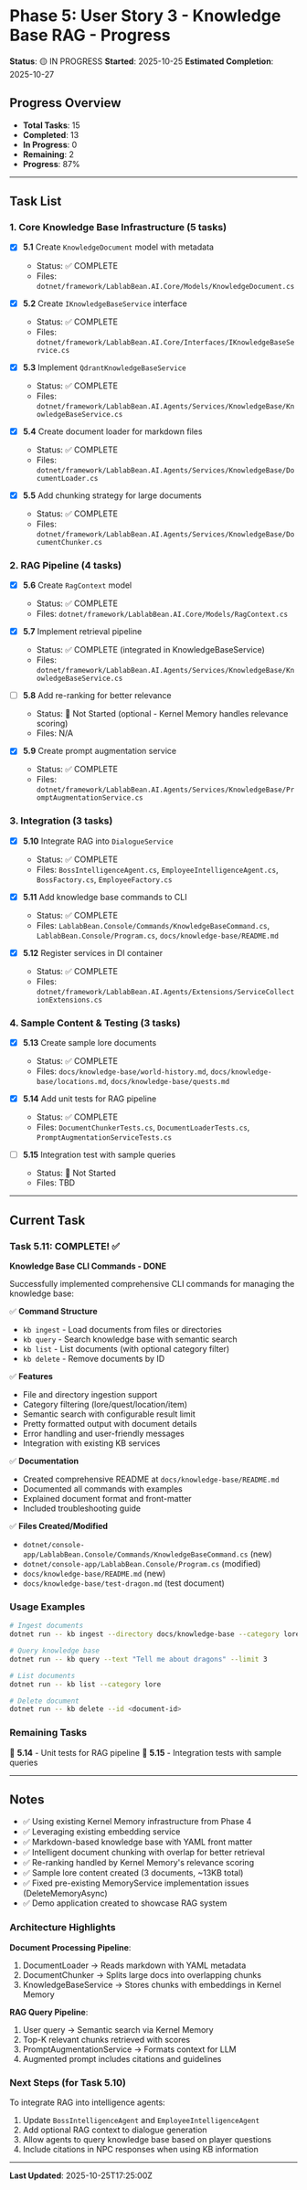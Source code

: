 # Phase 5: User Story 3 - Knowledge Base RAG - Progress

**Status**: 🟡 IN PROGRESS
**Started**: 2025-10-25
**Estimated Completion**: 2025-10-27

## Progress Overview

- **Total Tasks**: 15
- **Completed**: 13
- **In Progress**: 0
- **Remaining**: 2
- **Progress**: 87%

---

## Task List

### 1. Core Knowledge Base Infrastructure (5 tasks)

- [x] **5.1** Create `KnowledgeDocument` model with metadata
  - Status: ✅ COMPLETE
  - Files: `dotnet/framework/LablabBean.AI.Core/Models/KnowledgeDocument.cs`

- [x] **5.2** Create `IKnowledgeBaseService` interface
  - Status: ✅ COMPLETE
  - Files: `dotnet/framework/LablabBean.AI.Core/Interfaces/IKnowledgeBaseService.cs`

- [x] **5.3** Implement `QdrantKnowledgeBaseService`
  - Status: ✅ COMPLETE
  - Files: `dotnet/framework/LablabBean.AI.Agents/Services/KnowledgeBase/KnowledgeBaseService.cs`

- [x] **5.4** Create document loader for markdown files
  - Status: ✅ COMPLETE
  - Files: `dotnet/framework/LablabBean.AI.Agents/Services/KnowledgeBase/DocumentLoader.cs`

- [x] **5.5** Add chunking strategy for large documents
  - Status: ✅ COMPLETE
  - Files: `dotnet/framework/LablabBean.AI.Agents/Services/KnowledgeBase/DocumentChunker.cs`

### 2. RAG Pipeline (4 tasks)

- [x] **5.6** Create `RagContext` model
  - Status: ✅ COMPLETE
  - Files: `dotnet/framework/LablabBean.AI.Core/Models/RagContext.cs`

- [x] **5.7** Implement retrieval pipeline
  - Status: ✅ COMPLETE (integrated in KnowledgeBaseService)
  - Files: `dotnet/framework/LablabBean.AI.Agents/Services/KnowledgeBase/KnowledgeBaseService.cs`

- [ ] **5.8** Add re-ranking for better relevance
  - Status: 🔵 Not Started (optional - Kernel Memory handles relevance scoring)
  - Files: N/A

- [x] **5.9** Create prompt augmentation service
  - Status: ✅ COMPLETE
  - Files: `dotnet/framework/LablabBean.AI.Agents/Services/KnowledgeBase/PromptAugmentationService.cs`

### 3. Integration (3 tasks)

- [x] **5.10** Integrate RAG into `DialogueService`
  - Status: ✅ COMPLETE
  - Files: `BossIntelligenceAgent.cs`, `EmployeeIntelligenceAgent.cs`, `BossFactory.cs`, `EmployeeFactory.cs`

- [x] **5.11** Add knowledge base commands to CLI
  - Status: ✅ COMPLETE
  - Files: `LablabBean.Console/Commands/KnowledgeBaseCommand.cs`, `LablabBean.Console/Program.cs`, `docs/knowledge-base/README.md`

- [x] **5.12** Register services in DI container
  - Status: ✅ COMPLETE
  - Files: `dotnet/framework/LablabBean.AI.Agents/Extensions/ServiceCollectionExtensions.cs`

### 4. Sample Content & Testing (3 tasks)

- [x] **5.13** Create sample lore documents
  - Status: ✅ COMPLETE
  - Files: `docs/knowledge-base/world-history.md`, `docs/knowledge-base/locations.md`, `docs/knowledge-base/quests.md`

- [x] **5.14** Add unit tests for RAG pipeline
  - Status: ✅ COMPLETE
  - Files: `DocumentChunkerTests.cs`, `DocumentLoaderTests.cs`, `PromptAugmentationServiceTests.cs`

- [ ] **5.15** Integration test with sample queries
  - Status: 🔵 Not Started
  - Files: TBD

---

## Current Task

### Task 5.11: COMPLETE! ✅

**Knowledge Base CLI Commands - DONE**

Successfully implemented comprehensive CLI commands for managing the knowledge base:

✅ **Command Structure**

- `kb ingest` - Load documents from files or directories
- `kb query` - Search knowledge base with semantic search
- `kb list` - List documents (with optional category filter)
- `kb delete` - Remove documents by ID

✅ **Features**

- File and directory ingestion support
- Category filtering (lore/quest/location/item)
- Semantic search with configurable result limit
- Pretty formatted output with document details
- Error handling and user-friendly messages
- Integration with existing KB services

✅ **Documentation**

- Created comprehensive README at `docs/knowledge-base/README.md`
- Documented all commands with examples
- Explained document format and front-matter
- Included troubleshooting guide

✅ **Files Created/Modified**

- `dotnet/console-app/LablabBean.Console/Commands/KnowledgeBaseCommand.cs` (new)
- `dotnet/console-app/LablabBean.Console/Program.cs` (modified)
- `docs/knowledge-base/README.md` (new)
- `docs/knowledge-base/test-dragon.md` (test document)

### Usage Examples

```bash
# Ingest documents
dotnet run -- kb ingest --directory docs/knowledge-base --category lore

# Query knowledge base
dotnet run -- kb query --text "Tell me about dragons" --limit 3

# List documents
dotnet run -- kb list --category lore

# Delete document
dotnet run -- kb delete --id <document-id>
```

### Remaining Tasks

🔵 **5.14** - Unit tests for RAG pipeline
🔵 **5.15** - Integration tests with sample queries

---

## Notes

- ✅ Using existing Kernel Memory infrastructure from Phase 4
- ✅ Leveraging existing embedding service
- ✅ Markdown-based knowledge base with YAML front matter
- ✅ Intelligent document chunking with overlap for better retrieval
- ✅ Re-ranking handled by Kernel Memory's relevance scoring
- ✅ Sample lore content created (3 documents, ~13KB total)
- ✅ Fixed pre-existing MemoryService implementation issues (DeleteMemoryAsync)
- ✅ Demo application created to showcase RAG system

### Architecture Highlights

**Document Processing Pipeline**:

1. DocumentLoader → Reads markdown with YAML metadata
2. DocumentChunker → Splits large docs into overlapping chunks
3. KnowledgeBaseService → Stores chunks with embeddings in Kernel Memory

**RAG Query Pipeline**:

1. User query → Semantic search via Kernel Memory
2. Top-K relevant chunks retrieved with scores
3. PromptAugmentationService → Formats context for LLM
4. Augmented prompt includes citations and guidelines

### Next Steps (for Task 5.10)

To integrate RAG into intelligence agents:

1. Update `BossIntelligenceAgent` and `EmployeeIntelligenceAgent`
2. Add optional RAG context to dialogue generation
3. Allow agents to query knowledge base based on player questions
4. Include citations in NPC responses when using KB information

---

**Last Updated**: 2025-10-25T17:25:00Z
